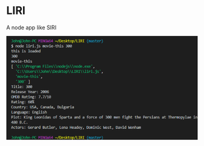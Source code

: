 # LIRI
A node app like SIRI

<img src="https://github.com/jackellis520/LIRI/blob/master/images/300movie.PNG">